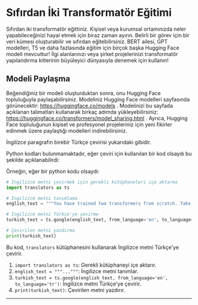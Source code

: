 # Sıfırdan İki Transformatör Eğitimi

Sıfırdan iki transformatör eğittiniz. Kişisel veya kurumsal ortamınızda neler yapabileceğinizi hayal etmek için biraz zaman ayırın. Belirli bir görev için bir veri kümesi oluşturabilir ve sıfırdan eğitebilirsiniz. BERT ailesi, GPT modelleri, T5 ve daha fazlasında eğitim için birçok başka Hugging Face modeli mevcuttur! İlgi alanlarınızı veya şirket projelerinizi transformatör yapılandırma kitlerinin büyüleyici dünyasıyla denemek için kullanın!

## Modeli Paylaşma

Beğendiğiniz bir modeli oluşturduktan sonra, onu Hugging Face topluluğuyla paylaşabilirsiniz. Modeliniz Hugging Face modelleri sayfasında görünecektir: https://huggingface.co/models . Modelinizi bu sayfada açıklanan talimatları kullanarak birkaç adımda yükleyebilirsiniz: https://huggingface.co/transformers/model_sharing.html . Ayrıca, Hugging Face topluluğunun kişisel ve profesyonel projeleriniz için yeni fikirler edinmek üzere paylaştığı modelleri indirebilirsiniz.

İngilizce paragrafın birebir Türkçe çevirisi yukarıdaki gibidir.

Python kodları bulunmamaktadır, eğer çeviri için kullanılan bir kod olsaydı bu şekilde açıklanabilirdi:

Örneğin, eğer bir python kodu olsaydı:
```python
# İngilizce metni çevirmek için gerekli kütüphaneleri içe aktarma
import translators as ts

# İngilizce metni tanımlama
english_text = """You have trained two transformers from scratch. Take some time to imagine what you could do in your personal or corporate environment. You could create a dataset for a specific task and train it from scratch. Many other Hugging Face models are available for training in the BERT family, GPT models, T5, and more! Use your areas of interest or company projects to experiment with the fascinating world of transformer construction kits! Once you have made a model you like, you can share it with the Hugging Face community. Your model will appear on the Hugging Face models page: https://huggingface.co/models . You can upload your model in a few steps using the instructions described on this page: https://huggingface.co/transformers/model_sharing.html . You can also download models the Hugging Face community has shared to get new ideas for your personal and professional projects."""

# İngilizce metni Türkçe'ye çevirme
turkish_text = ts.google(english_text, from_language='en', to_language='tr')

# Çevirilen metni yazdırma
print(turkish_text)
```
Bu kod, `translators` kütüphanesini kullanarak İngilizce metni Türkçe'ye çevirir. 

1. `import translators as ts`: Gerekli kütüphaneyi içe aktarır.
2. `english_text = """..."""`: İngilizce metni tanımlar.
3. `turkish_text = ts.google(english_text, from_language='en', to_language='tr')`: İngilizce metni Türkçe'ye çevirir.
4. `print(turkish_text)`: Çevirilen metni yazdırır.

---

